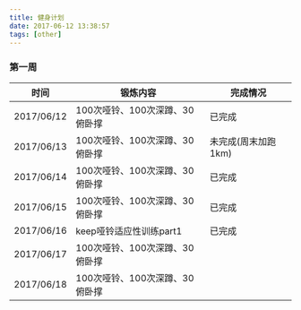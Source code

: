 ```yaml
---
title: 健身计划
date: 2017-06-12 13:38:57
tags: [other]
---
```


### 第一周
|时间|锻炼内容|完成情况|
|----|----|----|
|2017/06/12|100次哑铃、100次深蹲、30俯卧撑|已完成|
|2017/06/13|100次哑铃、100次深蹲、30俯卧撑|未完成(周末加跑1km)|
|2017/06/14|100次哑铃、100次深蹲、30俯卧撑|已完成|
|2017/06/15|100次哑铃、100次深蹲、30俯卧撑|已完成|
|2017/06/16|keep哑铃适应性训练part1|已完成|
|2017/06/17|100次哑铃、100次深蹲、30俯卧撑||
|2017/06/18|100次哑铃、100次深蹲、30俯卧撑||
